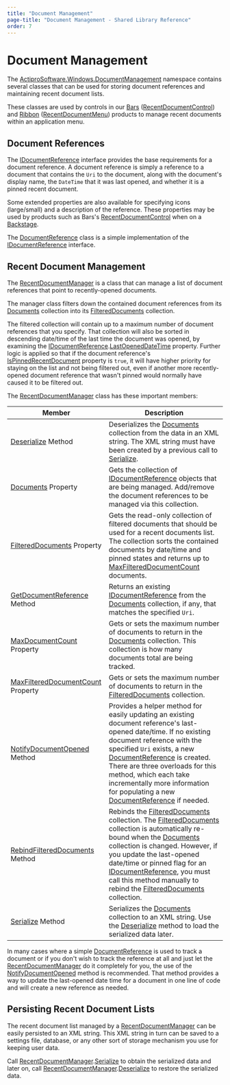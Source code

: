 ```yaml
---
title: "Document Management"
page-title: "Document Management - Shared Library Reference"
order: 7
---
```

# Document Management

The [ActiproSoftware.Windows.DocumentManagement](xref:@ActiproUIRoot.DocumentManagement) namespace contains several classes that can be used for storing document references and maintaining recent document lists.

These classes are used by controls in our [Bars](../bars/index.md) ([RecentDocumentControl](../bars/ribbon-features/recent-documents.md)) and [Ribbon](../ribbon/index.md) ([RecentDocumentMenu](../ribbon/controls/miscellaneous/recentdocumentmenu.md)) products to manage recent documents within an application menu.

## Document References

The [IDocumentReference](xref:@ActiproUIRoot.DocumentManagement.IDocumentReference) interface provides the base requirements for a document reference.  A document reference is simply a reference to a document that contains the `Uri` to the document, along with the document's display name, the `DateTime` that it was last opened, and whether it is a pinned recent document.

Some extended properties are also available for specifying icons (large/small) and a description of the reference.  These properties may be used by products such as Bars's [RecentDocumentControl](../bars/ribbon-features/recent-documents.md) when on a [Backstage](../bars/ribbon-features/backstage.md).

The [DocumentReference](xref:@ActiproUIRoot.DocumentManagement.DocumentReference) class is a simple implementation of the [IDocumentReference](xref:@ActiproUIRoot.DocumentManagement.IDocumentReference) interface.

## Recent Document Management

The [RecentDocumentManager](xref:@ActiproUIRoot.DocumentManagement.RecentDocumentManager) is a class that can manage a list of document references that point to recently-opened documents.

The manager class filters down the contained document references from its [Documents](xref:@ActiproUIRoot.DocumentManagement.RecentDocumentManager.Documents) collection into its [FilteredDocuments](xref:@ActiproUIRoot.DocumentManagement.RecentDocumentManager.FilteredDocuments) collection.

The filtered collection will contain up to a maximum number of document references that you specify.  That collection will also be sorted in descending date/time of the last time the document was opened, by examining the [IDocumentReference](xref:@ActiproUIRoot.DocumentManagement.IDocumentReference).[LastOpenedDateTime](xref:@ActiproUIRoot.DocumentManagement.IDocumentReference.LastOpenedDateTime) property.  Further logic is applied so that if the document reference's [IsPinnedRecentDocument](xref:@ActiproUIRoot.DocumentManagement.IDocumentReference.IsPinnedRecentDocument) property is `true`, it will have higher priority for staying on the list and not being filtered out, even if another more recently-opened document reference that wasn't pinned would normally have caused it to be filtered out.

The [RecentDocumentManager](xref:@ActiproUIRoot.DocumentManagement.RecentDocumentManager) class has these important members:

| Member | Description |
|-----|-----|
| [Deserialize](xref:@ActiproUIRoot.DocumentManagement.RecentDocumentManager.Deserialize*) Method | Deserializes the [Documents](xref:@ActiproUIRoot.DocumentManagement.RecentDocumentManager.Documents) collection from the data in an XML string.  The XML string must have been created by a previous call to [Serialize](xref:@ActiproUIRoot.DocumentManagement.RecentDocumentManager.Serialize*). |
| [Documents](xref:@ActiproUIRoot.DocumentManagement.RecentDocumentManager.Documents) Property | Gets the collection of [IDocumentReference](xref:@ActiproUIRoot.DocumentManagement.IDocumentReference) objects that are being managed.  Add/remove the document references to be managed via this collection. |
| [FilteredDocuments](xref:@ActiproUIRoot.DocumentManagement.RecentDocumentManager.FilteredDocuments) Property | Gets the read-only collection of filtered documents that should be used for a recent documents list.  The collection sorts the contained documents by date/time and pinned states and returns up to [MaxFilteredDocumentCount](xref:@ActiproUIRoot.DocumentManagement.RecentDocumentManager.MaxFilteredDocumentCount) documents. |
| [GetDocumentReference](xref:@ActiproUIRoot.DocumentManagement.RecentDocumentManager.GetDocumentReference*) Method | Returns an existing [IDocumentReference](xref:@ActiproUIRoot.DocumentManagement.IDocumentReference) from the [Documents](xref:@ActiproUIRoot.DocumentManagement.RecentDocumentManager.Documents) collection, if any, that matches the specified `Uri`. |
| [MaxDocumentCount](xref:@ActiproUIRoot.DocumentManagement.RecentDocumentManager.MaxDocumentCount) Property | Gets or sets the maximum number of documents to return in the [Documents](xref:@ActiproUIRoot.DocumentManagement.RecentDocumentManager.Documents) collection.  This collection is how many documents total are being tracked. |
| [MaxFilteredDocumentCount](xref:@ActiproUIRoot.DocumentManagement.RecentDocumentManager.MaxFilteredDocumentCount) Property | Gets or sets the maximum number of documents to return in the [FilteredDocuments](xref:@ActiproUIRoot.DocumentManagement.RecentDocumentManager.FilteredDocuments) collection. |
| [NotifyDocumentOpened](xref:@ActiproUIRoot.DocumentManagement.RecentDocumentManager.NotifyDocumentOpened*) Method | Provides a helper method for easily updating an existing document reference's last-opened date/time.  If no existing document reference with the specified `Uri` exists, a new [DocumentReference](xref:@ActiproUIRoot.DocumentManagement.DocumentReference) is created.  There are three overloads for this method, which each take incrementally more information for populating a new [DocumentReference](xref:@ActiproUIRoot.DocumentManagement.DocumentReference) if needed. |
| [RebindFilteredDocuments](xref:@ActiproUIRoot.DocumentManagement.RecentDocumentManager.RebindFilteredDocuments*) Method | Rebinds the [FilteredDocuments](xref:@ActiproUIRoot.DocumentManagement.RecentDocumentManager.FilteredDocuments) collection.  The [FilteredDocuments](xref:@ActiproUIRoot.DocumentManagement.RecentDocumentManager.FilteredDocuments) collection is automatically re-bound when the [Documents](xref:@ActiproUIRoot.DocumentManagement.RecentDocumentManager.Documents) collection is changed.  However, if you update the last-opened date/time or pinned flag for an [IDocumentReference](xref:@ActiproUIRoot.DocumentManagement.IDocumentReference), you must call this method manually to rebind the [FilteredDocuments](xref:@ActiproUIRoot.DocumentManagement.RecentDocumentManager.FilteredDocuments) collection. |
| [Serialize](xref:@ActiproUIRoot.DocumentManagement.RecentDocumentManager.Serialize*) Method | Serializes the [Documents](xref:@ActiproUIRoot.DocumentManagement.RecentDocumentManager.Documents) collection to an XML string.  Use the [Deserialize](xref:@ActiproUIRoot.DocumentManagement.RecentDocumentManager.Deserialize*) method to load the serialized data later. |

In many cases where a simple [DocumentReference](xref:@ActiproUIRoot.DocumentManagement.DocumentReference) is used to track a document or if you don't wish to track the reference at all and just let the [RecentDocumentManager](xref:@ActiproUIRoot.DocumentManagement.RecentDocumentManager) do it completely for you, the use of the [NotifyDocumentOpened](xref:@ActiproUIRoot.DocumentManagement.RecentDocumentManager.NotifyDocumentOpened*) method is recommended.  That method provides a way to update the last-opened date time for a document in one line of code and will create a new reference as needed.

## Persisting Recent Document Lists

The recent document list managed by a [RecentDocumentManager](xref:@ActiproUIRoot.DocumentManagement.RecentDocumentManager) can be easily persisted to an XML string.  This XML string in turn can be saved to a settings file, database, or any other sort of storage mechanism you use for keeping user data.

Call [RecentDocumentManager](xref:@ActiproUIRoot.DocumentManagement.RecentDocumentManager).[Serialize](xref:@ActiproUIRoot.DocumentManagement.RecentDocumentManager.Serialize*) to obtain the serialized data and later on, call [RecentDocumentManager](xref:@ActiproUIRoot.DocumentManagement.RecentDocumentManager).[Deserialize](xref:@ActiproUIRoot.DocumentManagement.RecentDocumentManager.Deserialize*) to restore the serialized data.
